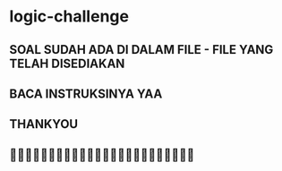 # logic-challenge

## SOAL SUDAH ADA DI DALAM FILE - FILE YANG TELAH DISEDIAKAN
## BACA INSTRUKSINYA YAA

## THANKYOU 

## :rocket::rocket::rocket::rocket::rocket::rocket::rocket::rocket::rocket::rocket::rocket::rocket::rocket::rocket::rocket::rocket::rocket::rocket::rocket::rocket::rocket::rocket::rocket::rocket:

##### 
